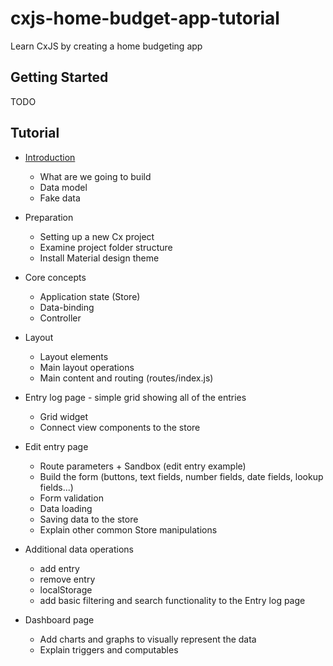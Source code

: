 # cxjs-home-budget-app-tutorial
Learn CxJS by creating a home budgeting app

## Getting Started 

TODO

## Tutorial

* [Introduction](tutorial/Article1.md) 
    * What are we going to build
    * Data model
    * Fake data

* Preparation
    * Setting up a new Cx project
    * Examine project folder structure
    * Install Material design theme
    
* Core concepts
    * Application state (Store)
    * Data-binding
    * Controller
    
* Layout
    * Layout elements
    * Main layout operations
    * Main content and routing (routes/index.js)

* Entry log page - simple grid showing all of the entries
   * Grid widget   
   * Connect view components to the store

* Edit entry page
   * Route parameters + Sandbox (edit entry example)   
   * Build the form (buttons, text fields, number fields, date fields, lookup fields...)
   * Form validation
   * Data loading 
   * Saving data to the store
   * Explain other common Store manipulations
   
* Additional data operations
   * add entry
   * remove entry
   * localStorage
   * add basic filtering and search functionality to the Entry log page

* Dashboard page
   * Add charts and graphs to visually represent the data
   * Explain triggers and computables



